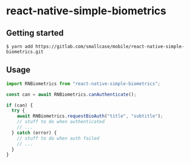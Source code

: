 # react-native-simple-biometrics

## Getting started

`$ yarn add https://gitlab.com/smallcase/mobile/react-native-simple-biometrics.git`

## Usage

```javascript
import RNBiometrics from "react-native-simple-biometrics";

const can = await RNBiometrics.canAuthenticate();

if (can) {
  try {
    await RNBiometrics.requestBioAuth("title", "subtitle");
    // stuff to do when authenticated
    // ...
  } catch (error) {
    // stuff to do when auth failed
    // ...
  }
}
```
